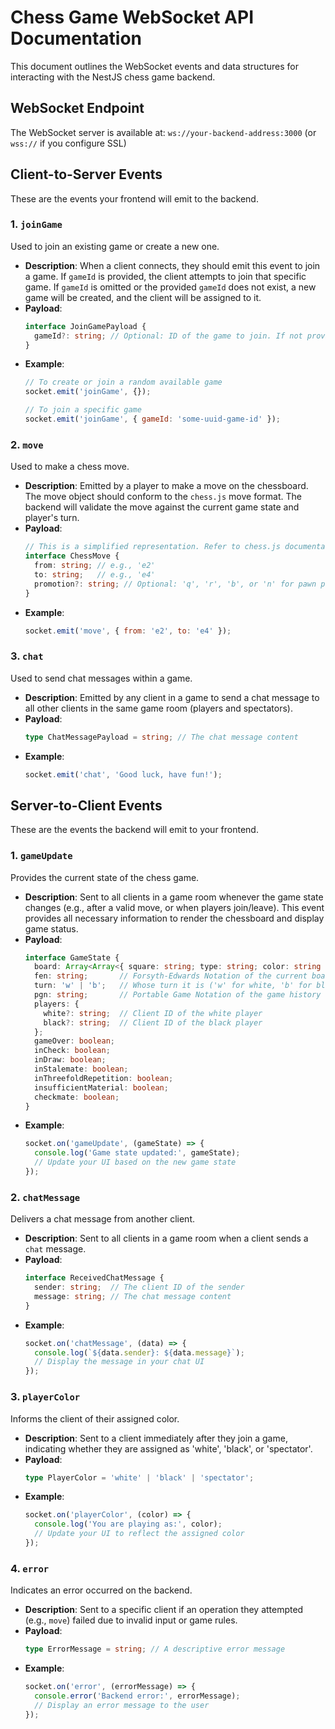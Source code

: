 # Chess Game WebSocket API Documentation

This document outlines the WebSocket events and data structures for interacting with the NestJS chess game backend.

## WebSocket Endpoint

The WebSocket server is available at:
`ws://your-backend-address:3000` (or `wss://` if you configure SSL)

## Client-to-Server Events

These are the events your frontend will emit to the backend.

### 1. `joinGame`

Used to join an existing game or create a new one.

*   **Description**: When a client connects, they should emit this event to join a game. If `gameId` is provided, the client attempts to join that specific game. If `gameId` is omitted or the provided `gameId` does not exist, a new game will be created, and the client will be assigned to it.
*   **Payload**:
    ```typescript
    interface JoinGamePayload {
      gameId?: string; // Optional: ID of the game to join. If not provided, a new game is created.
    }
    ```
*   **Example**:
    ```javascript
    // To create or join a random available game
    socket.emit('joinGame', {});

    // To join a specific game
    socket.emit('joinGame', { gameId: 'some-uuid-game-id' });
    ```

### 2. `move`

Used to make a chess move.

*   **Description**: Emitted by a player to make a move on the chessboard. The move object should conform to the `chess.js` move format. The backend will validate the move against the current game state and player's turn.
*   **Payload**:
    ```typescript
    // This is a simplified representation. Refer to chess.js documentation for full move object details.
    interface ChessMove {
      from: string; // e.g., 'e2'
      to: string;   // e.g., 'e4'
      promotion?: string; // Optional: 'q', 'r', 'b', or 'n' for pawn promotion
    }
    ```
*   **Example**:
    ```javascript
    socket.emit('move', { from: 'e2', to: 'e4' });
    ```

### 3. `chat`

Used to send chat messages within a game.

*   **Description**: Emitted by any client in a game to send a chat message to all other clients in the same game room (players and spectators).
*   **Payload**:
    ```typescript
    type ChatMessagePayload = string; // The chat message content
    ```
*   **Example**:
    ```javascript
    socket.emit('chat', 'Good luck, have fun!');
    ```

## Server-to-Client Events

These are the events the backend will emit to your frontend.

### 1. `gameUpdate`

Provides the current state of the chess game.

*   **Description**: Sent to all clients in a game room whenever the game state changes (e.g., after a valid move, or when players join/leave). This event provides all necessary information to render the chessboard and display game status.
*   **Payload**:
    ```typescript
    interface GameState {
      board: Array<Array<{ square: string; type: string; color: string } | null>>; // chess.js board representation
      fen: string;       // Forsyth-Edwards Notation of the current board
      turn: 'w' | 'b';   // Whose turn it is ('w' for white, 'b' for black)
      pgn: string;       // Portable Game Notation of the game history
      players: {
        white?: string;  // Client ID of the white player
        black?: string;  // Client ID of the black player
      };
      gameOver: boolean;
      inCheck: boolean;
      inDraw: boolean;
      inStalemate: boolean;
      inThreefoldRepetition: boolean;
      insufficientMaterial: boolean;
      checkmate: boolean;
    }
    ```
*   **Example**:
    ```javascript
    socket.on('gameUpdate', (gameState) => {
      console.log('Game state updated:', gameState);
      // Update your UI based on the new game state
    });
    ```

### 2. `chatMessage`

Delivers a chat message from another client.

*   **Description**: Sent to all clients in a game room when a client sends a `chat` message.
*   **Payload**:
    ```typescript
    interface ReceivedChatMessage {
      sender: string;  // The client ID of the sender
      message: string; // The chat message content
    }
    ```
*   **Example**:
    ```javascript
    socket.on('chatMessage', (data) => {
      console.log(`${data.sender}: ${data.message}`);
      // Display the message in your chat UI
    });
    ```

### 3. `playerColor`

Informs the client of their assigned color.

*   **Description**: Sent to a client immediately after they join a game, indicating whether they are assigned as 'white', 'black', or 'spectator'.
*   **Payload**:
    ```typescript
    type PlayerColor = 'white' | 'black' | 'spectator';
    ```
*   **Example**:
    ```javascript
    socket.on('playerColor', (color) => {
      console.log('You are playing as:', color);
      // Update your UI to reflect the assigned color
    });
    ```

### 4. `error`

Indicates an error occurred on the backend.

*   **Description**: Sent to a specific client if an operation they attempted (e.g., `move`) failed due to invalid input or game rules.
*   **Payload**:
    ```typescript
    type ErrorMessage = string; // A descriptive error message
    ```
*   **Example**:
    ```javascript
    socket.on('error', (errorMessage) => {
      console.error('Backend error:', errorMessage);
      // Display an error message to the user
    });
    ```